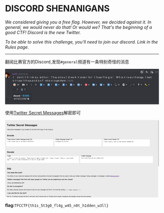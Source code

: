 # DISCORD SHENANIGANS

*We considered giving you a free flag. However, we decided against it. In general, we would never do that! Or would we? That's the beginning of a good CTF! Discord is the new Twitter.*

*To be able to solve this challenge, you'll need to join our discord. Link in the Rules page.*

---

翻阅比赛官方的Discord,发现`#general`频道有一条特别奇怪的消息

![image-20211203203451799](images/image-20211203203451799.png)

使用[Twitter Secret Messages](https://holloway.nz/steg/)解密即可

![image-20211202215347694](images/image-20211202215347694.png)

**flag:**`TFCCTF{th1s_5t3g0_fl4g_w45_n0t_h1dden_w3ll}`

